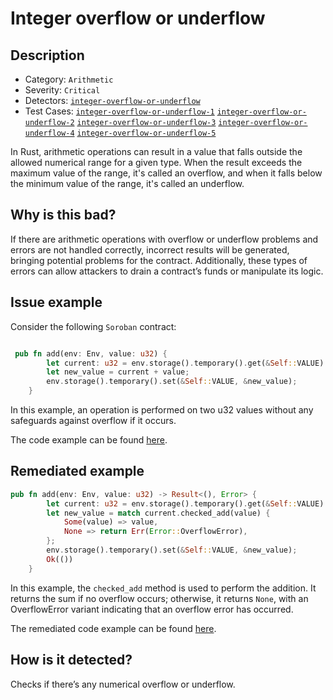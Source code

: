 # Integer overflow or underflow

## Description 

- Category: `Arithmetic`
- Severity: `Critical`
- Detectors: [`integer-overflow-or-underflow`](https://github.com/CoinFabrik/scout-soroban/tree/main/detectors/integer-overflow-or-underflow)
- Test Cases: [`integer-overflow-or-underflow-1`](https://github.com/CoinFabrik/scout-soroban/tree/main/test-cases/integer-overflow-or-underflow/integer-overflow-or-underflow-1)
[`integer-overflow-or-underflow-2`](https://github.com/CoinFabrik/scout-soroban/tree/main/test-cases/integer-overflow-or-underflow/integer-overflow-or-underflow-2)
[`integer-overflow-or-underflow-3`](https://github.com/CoinFabrik/scout-soroban/tree/main/test-cases/integer-overflow-or-underflow/integer-overflow-or-underflow-3)
[`integer-overflow-or-underflow-4`](https://github.com/CoinFabrik/scout-soroban/tree/main/test-cases/integer-overflow-or-underflow/integer-overflow-or-underflow-4)
[`integer-overflow-or-underflow-5`](https://github.com/CoinFabrik/scout-soroban/tree/main/test-cases/integer-overflow-or-underflow/integer-overflow-or-underflow-5)

In Rust, arithmetic operations can result in a value that falls outside the allowed numerical range for a given type. When the result exceeds the maximum value of the range, it's called an overflow, and when it falls below the minimum value of the range, it's called an underflow.

## Why is this bad? 

If there are arithmetic operations with overflow or underflow problems and errors are not handled correctly, incorrect results will be generated, bringing potential problems for the contract. Additionally, these types of errors can allow attackers to drain a contract’s funds or manipulate its logic.

## Issue example 

Consider the following `Soroban` contract:

```rust

 pub fn add(env: Env, value: u32) {
        let current: u32 = env.storage().temporary().get(&Self::VALUE).unwrap_or(0);
        let new_value = current + value;
        env.storage().temporary().set(&Self::VALUE, &new_value);
    }

```

In this example, an operation is performed on two u32 values without any safeguards against overflow if it occurs.

The code example can be found [here](https://github.com/CoinFabrik/scout-soroban/tree/main/test-cases/integer-overflow-or-underflow/integer-overflow-or-underflow-1/vulnerable-example).


## Remediated example

```rust
pub fn add(env: Env, value: u32) -> Result<(), Error> {
        let current: u32 = env.storage().temporary().get(&Self::VALUE).unwrap_or(0);
        let new_value = match current.checked_add(value) {
            Some(value) => value,
            None => return Err(Error::OverflowError),
        };
        env.storage().temporary().set(&Self::VALUE, &new_value);
        Ok(())
    }       
```
In this example, the `checked_add` method is used to perform the addition. It returns the sum if no overflow occurs; otherwise, it returns `None`, with an OverflowError variant indicating that an overflow error has occurred.



The remediated code example can be found [here](https://github.com/CoinFabrik/scout-soroban/tree/main/test-cases/integer-overflow-or-underflow/integer-overflow-or-underflow-1/remediated-example).

## How is it detected?

Checks if there’s any numerical overflow or underflow.
